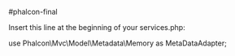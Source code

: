 #phalcon-final

Insert this line at the beginning of your services.php:

use Phalcon\Mvc\Model\Metadata\Memory as MetaDataAdapter;
